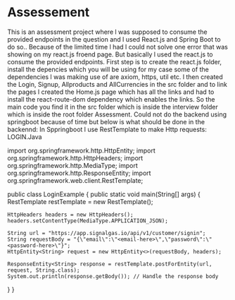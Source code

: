 # Assessement
This is an assessment project where l was supposed to consume the provided endpoints in the question and l used React.js and Spring Boot to do so..
Because of the limited time l had l could not solve one error that was showing on my react.js froend page. But basically l used the react.js to consume the provided endpoints. First step is to create the react.js folder, install the depencies which you will be using for my case some of the dependencies l was making use of are axiom, https, util etc. l then created the Login, Signup, Allproducts and AllCurrencies in the src folder and to link the pages l created the Home.js page which has all the links and had to install the react-route-dom dependency which enables the links. So the main code you find it in the src folder which is inside the interview folder which is inside the root folder Assessment. Could not do the backend using springboot because of time but below is what should be done in the backennd: In Sppringboot l use RestTemplate to make Http requests: 
LOGIN.Java

import org.springframework.http.HttpEntity;
import org.springframework.http.HttpHeaders;
import org.springframework.http.MediaType;
import org.springframework.http.ResponseEntity;
import org.springframework.web.client.RestTemplate;

public class LoginExample {
  public static void main(String[] args) {
    RestTemplate restTemplate = new RestTemplate();

    HttpHeaders headers = new HttpHeaders();
    headers.setContentType(MediaType.APPLICATION_JSON);

    String url = "https://app.signalgas.io/api/v1/customer/signin";
    String requestBody = "{\"email\":\"<email-here>\",\"password\":\"<password-here>\"}";
    HttpEntity<String> request = new HttpEntity<>(requestBody, headers);

    ResponseEntity<String> response = restTemplate.postForEntity(url, request, String.class);
    System.out.println(response.getBody()); // Handle the response body
  }
}









